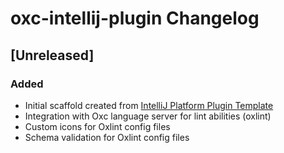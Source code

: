 <!-- Keep a Changelog guide -> https://keepachangelog.com -->

# oxc-intellij-plugin Changelog

## [Unreleased]
### Added
- Initial scaffold created from [IntelliJ Platform Plugin Template](https://github.com/JetBrains/intellij-platform-plugin-template)
- Integration with Oxc language server for lint abilities (oxlint)
- Custom icons for Oxlint config files
- Schema validation for Oxlint config files
